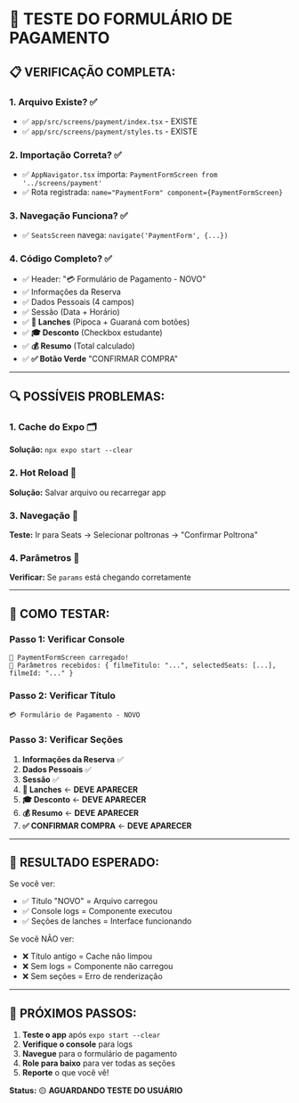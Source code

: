 # 🧪 TESTE DO FORMULÁRIO DE PAGAMENTO

## 📋 **VERIFICAÇÃO COMPLETA:**

### 1. **Arquivo Existe?** ✅
- ✅ `app/src/screens/payment/index.tsx` - EXISTE
- ✅ `app/src/screens/payment/styles.ts` - EXISTE

### 2. **Importação Correta?** ✅
- ✅ `AppNavigator.tsx` importa: `PaymentFormScreen from '../screens/payment'`
- ✅ Rota registrada: `name="PaymentForm" component={PaymentFormScreen}`

### 3. **Navegação Funciona?** ✅
- ✅ `SeatsScreen` navega: `navigate('PaymentForm', {...})`

### 4. **Código Completo?** ✅
- ✅ Header: "💳 Formulário de Pagamento - NOVO"
- ✅ Informações da Reserva
- ✅ Dados Pessoais (4 campos)
- ✅ Sessão (Data + Horário)
- ✅ **🍿 Lanches** (Pipoca + Guaraná com botões)
- ✅ **🎓 Desconto** (Checkbox estudante)
- ✅ **💰 Resumo** (Total calculado)
- ✅ **✅ Botão Verde** "CONFIRMAR COMPRA"

---

## 🔍 **POSSÍVEIS PROBLEMAS:**

### **1. Cache do Expo** 🗂️
**Solução:** `npx expo start --clear`

### **2. Hot Reload** 🔄
**Solução:** Salvar arquivo ou recarregar app

### **3. Navegação** 🧭
**Teste:** Ir para Seats → Selecionar poltronas → "Confirmar Poltrona"

### **4. Parâmetros** 📱
**Verificar:** Se `params` está chegando corretamente

---

## 🚀 **COMO TESTAR:**

### **Passo 1: Verificar Console**
```
🎯 PaymentFormScreen carregado!
📱 Parâmetros recebidos: { filmeTitulo: "...", selectedSeats: [...], filmeId: "..." }
```

### **Passo 2: Verificar Título**
```
💳 Formulário de Pagamento - NOVO
```

### **Passo 3: Verificar Seções**
1. **Informações da Reserva** ✅
2. **Dados Pessoais** ✅  
3. **Sessão** ✅
4. **🍿 Lanches** ← **DEVE APARECER**
5. **🎓 Desconto** ← **DEVE APARECER**
6. **💰 Resumo** ← **DEVE APARECER**
7. **✅ CONFIRMAR COMPRA** ← **DEVE APARECER**

---

## 🎯 **RESULTADO ESPERADO:**

Se você ver:
- ✅ Título "NOVO" = Arquivo carregou
- ✅ Console logs = Componente executou
- ✅ Seções de lanches = Interface funcionando

Se você NÃO ver:
- ❌ Título antigo = Cache não limpou
- ❌ Sem logs = Componente não carregou
- ❌ Sem seções = Erro de renderização

---

## 🔧 **PRÓXIMOS PASSOS:**

1. **Teste o app** após `expo start --clear`
2. **Verifique o console** para logs
3. **Navegue** para o formulário de pagamento
4. **Role para baixo** para ver todas as seções
5. **Reporte** o que você vê!

**Status:** 🟡 **AGUARDANDO TESTE DO USUÁRIO**
